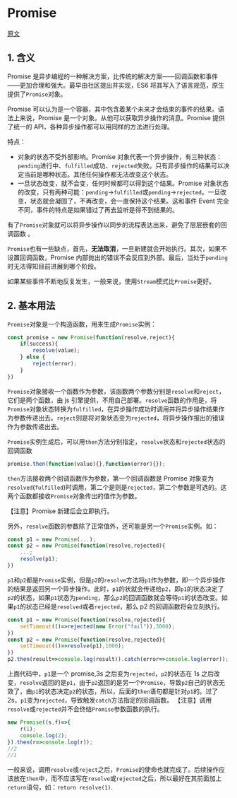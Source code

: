 # Promise

[原文](http://es6.ruanyifeng.com/#docs/promise)

## 1. 含义

Promise 是异步编程的一种解决方案，比传统的解决方案——回调函数和事件——更加合理和强大。最早由社区提出并实现，ES6 将其写入了语言规范，原生提供了`Promise`对象。

Promise 可以认为是一个容器，其中包含着某个未来才会结束的事件的结果。语法上来说，Promise 是一个对象。从他可以获取异步操作的消息。Promise 提供了统一的 API，各种异步操作都可以用同样的方法进行处理。

特点：
- 对象的状态不受外部影响。Promise 对象代表一个异步操作，有三种状态：`pending`进行中、`fulfilled`成功、`rejected`失败。只有异步操作的结果可以决定当前是哪种状态。其他任何操作都无法改变这个状态。
- 一旦状态改变，就不会变，任何时候都可以得到这个结果。Promise 对象状态的改变，只有两种可能：`pending`->`fulfilled`或`pending`->`rejected`。一旦改变，状态就会凝固了，不再改变，会一直保持这个结果。这和事件 Event 完全不同，事件的特点是如果错过了再去监听是得不到结果的。

有了`Promise`对象就可以将异步操作以同步的流程表达出来，避免了层层嵌套的回调函数 。

`Promise`也有一些缺点，首先，**无法取消**，一旦新建就会开始执行。其次，如果不设置回调函数，Promise 内部抛出的错误不会反应到外部。最后，当处于`pending`时无法得知目前进展到哪个阶段。

如果某些事件不断地反复发生，一般来说，使用`Stream`模式比`Promise`更好。

## 2. 基本用法

`Promise`对象是一个构造函数，用来生成`Promise`实例：
```js
const promise = new Promise(function(resolve,reject){
    if(success){
        resolve(value);
    } else {
        reject(error);
    }
})
```
`Promise`对象接收一个函数作为参数，该函数两个参数分别是`resolve`和`reject`，它们是两个函数，由 js 引擎提供，不用自己部署。`resolve`函数的作用是，将`Promise`对象状态转换为`fulfilled`，在异步操作成功时调用并将异步操作结果作为参数传递出去。`reject`则是将对象状态变为`rejected`，将异步操作报出的错误作为参数传递出去。

`Promise`实例生成后，可以用`then`方法分别指定，`resolve`状态和`rejected`状态的回调函数
```js
promise.then(function(value){},function(error){});
```
`then`方法接收两个回调函数作为参数，第一个回调函数是 Promise 对象变为`resolved`(`fulfilled`)时调用，第二个是则是`rejected`，第二个参数是可选的。这两个函数都接收`Promise`对象传出的值作为参数。

【注意】Promise 新建后会立即执行。

另外，`resolve`函数的参数除了正常值外，还可能是另一个`Promise`实例。如：
```js
const p1 = new Promise(...);
const p2 = new Promise(function(resolve,rejected){
    ...;
    resolve(p1);
})
```
`p1`和`p2`都是`Promise`实例，但是`p2`的`resolve`方法将`p1`作为参数，即一个异步操作的结果是返回另一个异步操作。此时，`p1`的状就会传递给`p2`，即`p1`的状态决定了`p2`的状态，如果`p1`状态为`pending`，那么`p2`的回调函数就会等待`p1`的状态改变。如果`p1`的状态已经是`resolved`或者`rejected`，那么 p2 的回调函数将会立刻执行。

```js
const p1 = new Promise(function(resolve,rejected){
    setTimeout(()=>rejected(new Error("fail")),3000);
})
const p2 = new Promise(function(resolve,rejected){
    setTimeout(()=>resolve(p1),1000);
})
p2.then(result=>console.log(result)).catch(error=>console.log(error));
```
上面代码中，`p1`是一个 promise,3s 之后变为`rejected`，`p2`的状态在 1s 之后改变，`resolve`返回的是`p1`，由于`p2`返回的是另一个`Promise`，导致`p2`自己的状态无效了，由`p1`的状态决定`p2`的状态，所以，后面的`then`语句都是针对`p1`的。过了 2s，`p1`变为`rejected`，导致触发`catch`方法指定的回调函数。
【注意】调用`resolve`或`rejected`并不会终结`Promise`参数函数的执行。
```js
new Promise((s,f)=>{
    r(1);
    console.log(2);
}).then(r=>console.log(r));
//2
//1
```
一般来说，调用`resolve`或`reject`之后，`Promise`的使命也就完成了。后续操作应该放在`then`中，而不应该写在`resolve`或`rejected`之后，所以最好在其前面加上`return`语句，如：`return resolve(1)`.